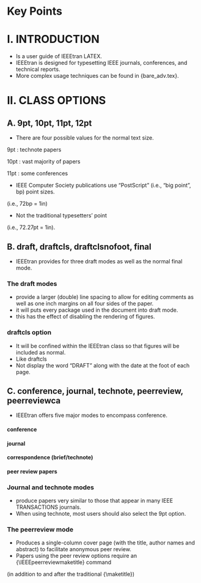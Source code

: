 # Key Points

# I. INTRODUCTION
- Is a user guide of IEEEtran LATEX.
- IEEEtran is designed for typesetting IEEE journals, conferences, and technical reports.
- More complex usage techniques can be found in {bare_adv.tex}.

# II. CLASS OPTIONS
## A. 9pt, 10pt, 11pt, 12pt
- There are four possible values for the normal text size.

9pt : technote papers

10pt : vast majority of papers

11pt : some conferences

- IEEE Computer Society publications use “PostScript” (i.e., “big point”, bp) point sizes.

(i.e., 72bp = 1in) 
- Not the traditional typesetters’ point

(i.e., 72.27pt = 1in). 

##  B. draft, draftcls, draftclsnofoot, final
- IEEEtran provides for three draft modes as well as the normal final mode.

### The draft modes
- provide a larger (double) line spacing to allow for editing comments as well as one inch margins on all four sides of the paper.
- it will puts every package used in the document into draft mode.
- this has the effect of disabling the rendering of figures.

### draftcls option 
- It will be confined within the IEEEtran class so that figures will be included as normal.
- Like draftcls
- Not display the word “DRAFT” along with the date at the foot of each page.

## C. conference, journal, technote, peerreview, peerreviewca
- IEEEtran offers five major modes to encompass conference.
#### conference
#### journal
#### correspondence (brief/technote) 
#### peer review papers

### Journal and technote modes
- produce papers very similar to those that appear in many IEEE TRANSACTIONS journals.
- When using technote, most users should also select the 9pt option.

### The peerreview mode
- Produces a single-column cover page (with the title, author names and abstract) to facilitate anonymous peer review.
- Papers using the peer review options require an {\IEEEpeerreviewmaketitle} command

 (in addition to and after the traditional {\maketitle}) 
